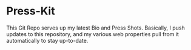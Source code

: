 # Press-Kit
This Git Repo serves up my latest Bio and Press Shots. Basically, I push updates to this repository, and my various web properties pull from it automatically to stay up-to-date.